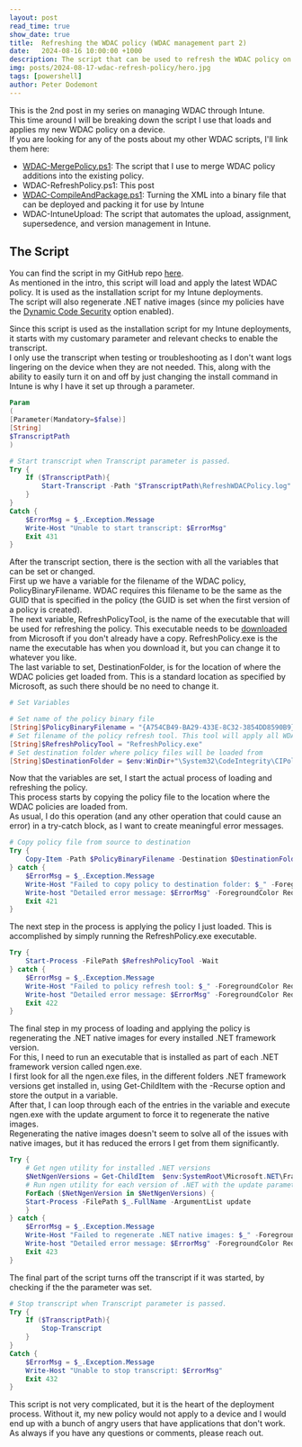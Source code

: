 ```yaml
---
layout: post
read_time: true
show_date: true
title:  Refreshing the WDAC policy (WDAC management part 2)
date:   2024-08-16 10:00:00 +1000
description: The script that can be used to refresh the WDAC policy on a device.
img: posts/2024-08-17-wdac-refresh-policy/hero.jpg
tags: [powershell]
author: Peter Dodemont
---
```

This is the 2nd post in my series on managing WDAC through Intune.\
This time around I will be breaking down the script I use that loads and applies my new WDAC policy on a device.\
If you are looking for any of the posts about my other WDAC scripts, I'll link them here:
* [WDAC-MergePolicy.ps1](\wdac-policy-merge.html): The script that I use to merge WDAC policy additions into the existing policy.
* WDAC-RefreshPolicy.ps1: This post
* [WDAC-CompileAndPackage.ps1](\wdac-compile-package.html): Turning the XML into a binary file that can be deployed and packing it for use by Intune
* WDAC-IntuneUpload: The script that automates the upload, assignment, supersedence, and version management in Intune.

## The Script
You can find the script in my GitHub repo [here](https://github.com/PeterDodemont/Scripts/tree/main/Install-Scripts).\
As mentioned in the intro, this script will load and apply the latest WDAC policy. It is used as the installation script for my Intune deployments.\
The script will also regenerate .NET native images (since my policies have the [Dynamic Code Security](https://learn.microsoft.com/en-us/windows/security/application-security/application-control/windows-defender-application-control/design/wdac-and-dotnet) option enabled).

Since this script is used as the installation script for my Intune deployments, it starts with my customary parameter and relevant checks to enable the transcript.\
I only use the transcript when testing or troubleshooting as I don't want logs lingering on the device when they are not needed. This, along with the ability to easily turn it on and off by just changing the install command in Intune is why I have it set up through a parameter.
```powershell
Param
(
[Parameter(Mandatory=$false)]
[String]
$TranscriptPath
)

# Start transcript when Transcript parameter is passed.
Try {
    If ($TranscriptPath){
        Start-Transcript -Path "$TranscriptPath\RefreshWDACPolicy.log" -Force
    }
}
Catch {
    $ErrorMsg = $_.Exception.Message
    Write-Host "Unable to start transcript: $ErrorMsg"
    Exit 431
}
```

After the transcript section, there is the section with all the variables that can be set or changed.\
First up we have a variable for the filename of the WDAC policy, PolicyBinaryFilename. WDAC requires this filename to be the same as the GUID that is specified in the policy (the GUID is set when the first version of a policy is created).\
The next variable, RefreshPolicyTool, is the name of the executable that will be used for refreshing the policy. This executable needs to be [downloaded](https://www.microsoft.com/en-us/download/details.aspx?id=102925) from Microsoft if you don't already have a copy. RefreshPolicy.exe is the name the executable has when you download it, but you can change it to whatever you like.\
The last variable to set, DestinationFolder, is for the location of where the WDAC policies get loaded from. This is a standard location as specified by Microsoft, as such there should be no need to change it.
```powershell
# Set Variables

# Set name of the policy binary file
[String]$PolicyBinaryFilename = "{A754CB49-BA29-433E-8C32-3854DD8590B9}.cip"
# Set filename of the policy refresh tool. This tool will apply all WDAC policies on a device and is provided by Microsoft at this URL https://www.microsoft.com/en-us/download/details.aspx?id=102925
[String]$RefreshPolicyTool = "RefreshPolicy.exe"
# Set destination folder where policy files will be loaded from
[String]$DestinationFolder = $env:WinDir+"\System32\CodeIntegrity\CIPolicies\Active\"
```

Now that the variables are set, I start the actual process of loading and refreshing the policy.\
This process starts by copying the policy file to the location where the WDAC policies are loaded from.\
As usual, I do this operation (and any other operation that could cause an error) in a try-catch block, as I want to create meaningful error messages.
```powershell
# Copy policy file from source to destination
Try {
    Copy-Item -Path $PolicyBinaryFilename -Destination $DestinationFolder -Force
} catch {
    $ErrorMsg = $_.Exception.Message
    Write-Host "Failed to copy policy to destination folder: $_" -ForegroundColor Red
    Write-host "Detailed error message: $ErrorMsg" -ForegroundColor Red
    Exit 421
}
```

The next step in the process is applying the policy I just loaded. This is accomplished by simply running the RefreshPolicy.exe executable.
```powershell
Try {
    Start-Process -FilePath $RefreshPolicyTool -Wait
} catch {
    $ErrorMsg = $_.Exception.Message
    Write-Host "Failed to policy refresh tool: $_" -ForegroundColor Red
    Write-host "Detailed error message: $ErrorMsg" -ForegroundColor Red
    Exit 422
}
```

The final step in my process of loading and applying the policy is regenerating the .NET native images for every installed .NET framework version.\
For this, I need to run an executable that is installed as part of each .NET framework version called ngen.exe.\
I first look for all the ngen.exe files, in the different folders .NET framework versions get installed in, using Get-ChildItem with the -Recurse option and store the output in a variable.\
After that, I can loop through each of the entries in the variable and execute ngen.exe with the update argument to force it to regenerate the native images.\
Regenerating the native images doesn't seem to solve all of the issues with native images, but it has reduced the errors I get from them significantly.
```powershell
Try {
    # Get ngen utility for installed .NET versions
    $NetNgenVersions = Get-ChildItem  $env:SystemRoot\Microsoft.NET\Framework ngen.exe -Recurse 
    # Run ngen utility for each version of .NET with the update parameter to regenerate images
    ForEach ($NetNgenVersion in $NetNgenVersions) { 
    Start-Process -FilePath $_.FullName -ArgumentList update
    }
} catch {
    $ErrorMsg = $_.Exception.Message
    Write-Host "Failed to regenerate .NET native images: $_" -ForegroundColor Red
    Write-host "Detailed error message: $ErrorMsg" -ForegroundColor Red
    Exit 423
}
```

The final part of the script turns off the transcript if it was started, by checking if the the parameter was set.
```powershell
# Stop transcript when Transcript parameter is passed.
Try {
    If ($TranscriptPath){
        Stop-Transcript
    }
}
Catch {
    $ErrorMsg = $_.Exception.Message
    Write-Host "Unable to stop transcript: $ErrorMsg"
    Exit 432
}
```

This script is not very complicated, but it is the heart of the deployment process. Without it, my new policy would not apply to a device and I would end up with a bunch of angry users that have applications that don't work.\
As always if you have any questions or comments, please reach out.